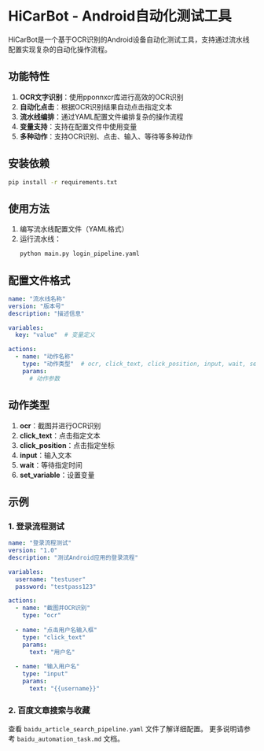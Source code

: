 # HiCarBot - Android自动化测试工具

HiCarBot是一个基于OCR识别的Android设备自动化测试工具，支持通过流水线配置实现复杂的自动化操作流程。

## 功能特性

1. **OCR文字识别**：使用pponnxcr库进行高效的OCR识别
2. **自动化点击**：根据OCR识别结果自动点击指定文本
3. **流水线编排**：通过YAML配置文件编排复杂的操作流程
4. **变量支持**：支持在配置文件中使用变量
5. **多种动作**：支持OCR识别、点击、输入、等待等多种动作

## 安装依赖

```bash
pip install -r requirements.txt
```

## 使用方法

1. 编写流水线配置文件（YAML格式）
2. 运行流水线：
   ```bash
   python main.py login_pipeline.yaml
   ```

## 配置文件格式

```yaml
name: "流水线名称"
version: "版本号"
description: "描述信息"

variables:
  key: "value"  # 变量定义

actions:
  - name: "动作名称"
    type: "动作类型"  # ocr, click_text, click_position, input, wait, set_variable
    params:
      # 动作参数
```

## 动作类型

1. **ocr**：截图并进行OCR识别
2. **click_text**：点击指定文本
3. **click_position**：点击指定坐标
4. **input**：输入文本
5. **wait**：等待指定时间
6. **set_variable**：设置变量

## 示例

### 1. 登录流程测试

```yaml
name: "登录流程测试"
version: "1.0"
description: "测试Android应用的登录流程"

variables:
  username: "testuser"
  password: "testpass123"

actions:
  - name: "截图并OCR识别"
    type: "ocr"
  
  - name: "点击用户名输入框"
    type: "click_text"
    params:
      text: "用户名"
  
  - name: "输入用户名"
    type: "input"
    params:
      text: "{{username}}"
```

### 2. 百度文章搜索与收藏

查看 `baidu_article_search_pipeline.yaml` 文件了解详细配置。
更多说明请参考 `baidu_automation_task.md` 文档。